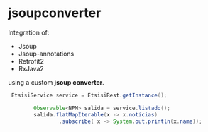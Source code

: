 # jsoupconverter

Integration of:
- Jsoup
- Jsoup-annotations 
- Retrofit2 
- RxJava2

using a custom **jsoup converter**.

```java
 EtsisiService service = EtsisiRest.getInstance();

        Observable<NPM> salida = service.listado();
        salida.flatMapIterable(x -> x.noticias)
                .subscribe( x -> System.out.println(x.name));
```
